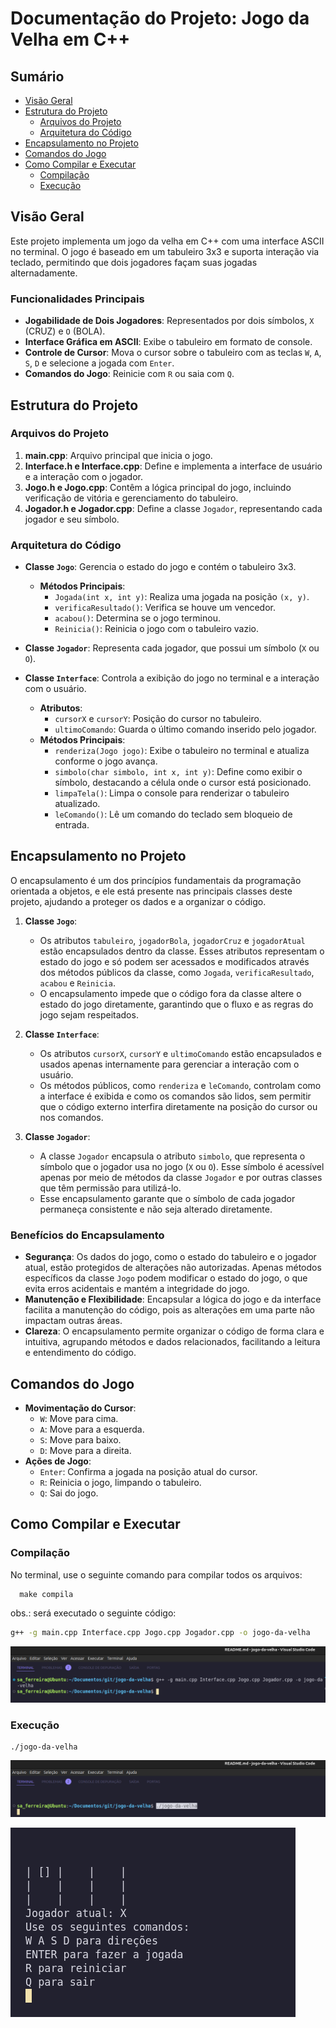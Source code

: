 # Documentação do Projeto: Jogo da Velha em C++

## Sumário

- [Visão Geral](#visão-geral)
- [Estrutura do Projeto](#estrutura-do-projeto)
  - [Arquivos do Projeto](#arquivos-do-projeto)
  - [Arquitetura do Código](#arquitetura-do-código)
- [Encapsulamento no Projeto](#encapsulamento-no-projeto)
- [Comandos do Jogo](#comandos-do-jogo)
- [Como Compilar e Executar](#como-compilar-e-executar)
  - [Compilação](#compilação)
  - [Execução](#execução)

## Visão Geral

Este projeto implementa um jogo da velha em C++ com uma interface ASCII no terminal. O jogo é baseado em um tabuleiro 3x3 e suporta interação via teclado, permitindo que dois jogadores façam suas jogadas alternadamente.

### Funcionalidades Principais

- **Jogabilidade de Dois Jogadores**: Representados por dois símbolos, `X` (CRUZ) e `O` (BOLA).
- **Interface Gráfica em ASCII**: Exibe o tabuleiro em formato de console.
- **Controle de Cursor**: Mova o cursor sobre o tabuleiro com as teclas `W`, `A`, `S`, `D` e selecione a jogada com `Enter`.
- **Comandos do Jogo**: Reinicie com `R` ou saia com `Q`.

## Estrutura do Projeto

### Arquivos do Projeto

1. **main.cpp**: Arquivo principal que inicia o jogo.
2. **Interface.h e Interface.cpp**: Define e implementa a interface de usuário e a interação com o jogador.
3. **Jogo.h e Jogo.cpp**: Contêm a lógica principal do jogo, incluindo verificação de vitória e gerenciamento do tabuleiro.
4. **Jogador.h e Jogador.cpp**: Define a classe `Jogador`, representando cada jogador e seu símbolo.

### Arquitetura do Código

- **Classe `Jogo`**: Gerencia o estado do jogo e contém o tabuleiro 3x3.

  - **Métodos Principais**:
    - `Jogada(int x, int y)`: Realiza uma jogada na posição `(x, y)`.
    - `verificaResultado()`: Verifica se houve um vencedor.
    - `acabou()`: Determina se o jogo terminou.
    - `Reinicia()`: Reinicia o jogo com o tabuleiro vazio.

- **Classe `Jogador`**: Representa cada jogador, que possui um símbolo (`X` ou `O`).

- **Classe `Interface`**: Controla a exibição do jogo no terminal e a interação com o usuário.
  - **Atributos**:
    - `cursorX` e `cursorY`: Posição do cursor no tabuleiro.
    - `ultimoComando`: Guarda o último comando inserido pelo jogador.
  - **Métodos Principais**:
    - `renderiza(Jogo jogo)`: Exibe o tabuleiro no terminal e atualiza conforme o jogo avança.
    - `simbolo(char simbolo, int x, int y)`: Define como exibir o símbolo, destacando a célula onde o cursor está posicionado.
    - `limpaTela()`: Limpa o console para renderizar o tabuleiro atualizado.
    - `leComando()`: Lê um comando do teclado sem bloqueio de entrada.

## Encapsulamento no Projeto

O encapsulamento é um dos princípios fundamentais da programação orientada a objetos, e ele está presente nas principais classes deste projeto, ajudando a proteger os dados e a organizar o código.

1. **Classe `Jogo`**:

   - Os atributos `tabuleiro`, `jogadorBola`, `jogadorCruz` e `jogadorAtual` estão encapsulados dentro da classe. Esses atributos representam o estado do jogo e só podem ser acessados e modificados através dos métodos públicos da classe, como `Jogada`, `verificaResultado`, `acabou` e `Reinicia`.
   - O encapsulamento impede que o código fora da classe altere o estado do jogo diretamente, garantindo que o fluxo e as regras do jogo sejam respeitados.

2. **Classe `Interface`**:

   - Os atributos `cursorX`, `cursorY` e `ultimoComando` estão encapsulados e usados apenas internamente para gerenciar a interação com o usuário.
   - Os métodos públicos, como `renderiza` e `leComando`, controlam como a interface é exibida e como os comandos são lidos, sem permitir que o código externo interfira diretamente na posição do cursor ou nos comandos.

3. **Classe `Jogador`**:
   - A classe `Jogador` encapsula o atributo `simbolo`, que representa o símbolo que o jogador usa no jogo (`X` ou `O`). Esse símbolo é acessível apenas por meio de métodos da classe `Jogador` e por outras classes que têm permissão para utilizá-lo.
   - Esse encapsulamento garante que o símbolo de cada jogador permaneça consistente e não seja alterado diretamente.

### Benefícios do Encapsulamento

- **Segurança**: Os dados do jogo, como o estado do tabuleiro e o jogador atual, estão protegidos de alterações não autorizadas. Apenas métodos específicos da classe `Jogo` podem modificar o estado do jogo, o que evita erros acidentais e mantém a integridade do jogo.
- **Manutenção e Flexibilidade**: Encapsular a lógica do jogo e da interface facilita a manutenção do código, pois as alterações em uma parte não impactam outras áreas.
- **Clareza**: O encapsulamento permite organizar o código de forma clara e intuitiva, agrupando métodos e dados relacionados, facilitando a leitura e entendimento do código.

## Comandos do Jogo

- **Movimentação do Cursor**:
  - `W`: Move para cima.
  - `A`: Move para a esquerda.
  - `S`: Move para baixo.
  - `D`: Move para a direita.
- **Ações de Jogo**:
  - `Enter`: Confirma a jogada na posição atual do cursor.
  - `R`: Reinicia o jogo, limpando o tabuleiro.
  - `Q`: Sai do jogo.

## Como Compilar e Executar

### Compilação

No terminal, use o seguinte comando para compilar todos os arquivos:

```
  make compila
```

obs.: será executado o seguinte código:

```bash
g++ -g main.cpp Interface.cpp Jogo.cpp Jogador.cpp -o jogo-da-velha
```

![compilação](/img/cp.png)

### Execução

```
./jogo-da-velha
```

![execução](/img/ex.png)

![jogo](/img/game.png)
